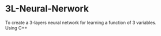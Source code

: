 # 3L-Neural-Nerwork
To create a 3-layers neural network for learning a function of 3 variables.  
Using C++
